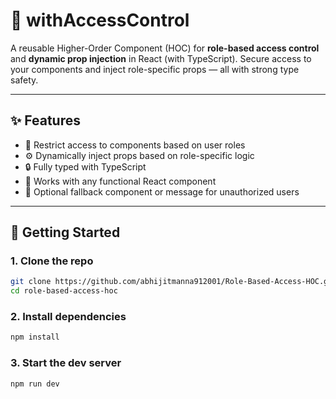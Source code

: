 # 🔐 withAccessControl

A reusable Higher-Order Component (HOC) for **role-based access control** and **dynamic prop injection** in React (with TypeScript). Secure access to your components and inject role-specific props — all with strong type safety.

---

## ✨ Features

- 🎯 Restrict access to components based on user roles
- ⚙️ Dynamically inject props based on role-specific logic
- 🔒 Fully typed with TypeScript
- 🧩 Works with any functional React component
- 💬 Optional fallback component or message for unauthorized users

---

## 🚀 Getting Started

### 1. Clone the repo

```bash
git clone https://github.com/abhijitmanna912001/Role-Based-Access-HOC.git
cd role-based-access-hoc
```

### 2. Install dependencies

```bash
npm install
```

### 3. Start the dev server

```bash
npm run dev
```
